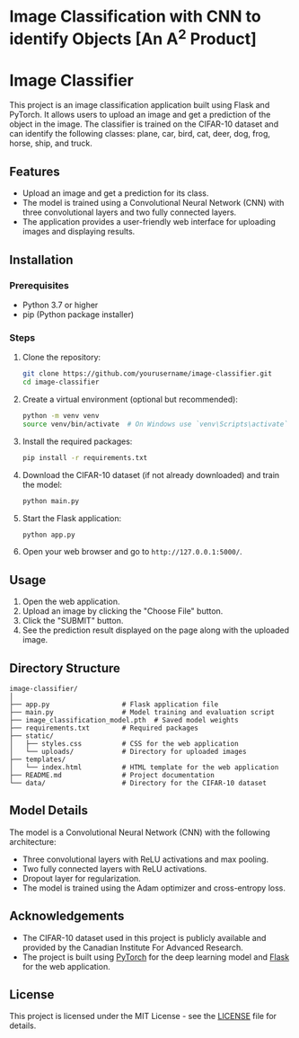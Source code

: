 # Image Classification with CNN to identify Objects [An A<sup>2</sup> Product]
# Image Classifier

This project is an image classification application built using Flask and PyTorch. It allows users to upload an image and get a prediction of the object in the image. The classifier is trained on the CIFAR-10 dataset and can identify the following classes: plane, car, bird, cat, deer, dog, frog, horse, ship, and truck.

## Features

- Upload an image and get a prediction for its class.
- The model is trained using a Convolutional Neural Network (CNN) with three convolutional layers and two fully connected layers.
- The application provides a user-friendly web interface for uploading images and displaying results.

## Installation

### Prerequisites

- Python 3.7 or higher
- pip (Python package installer)

### Steps

1. Clone the repository:

    ```sh
    git clone https://github.com/yourusername/image-classifier.git
    cd image-classifier
    ```

2. Create a virtual environment (optional but recommended):

    ```sh
    python -m venv venv
    source venv/bin/activate  # On Windows use `venv\Scripts\activate`
    ```

3. Install the required packages:

    ```sh
    pip install -r requirements.txt
    ```

4. Download the CIFAR-10 dataset (if not already downloaded) and train the model:

    ```sh
    python main.py
    ```

5. Start the Flask application:

    ```sh
    python app.py
    ```

6. Open your web browser and go to `http://127.0.0.1:5000/`.

## Usage

1. Open the web application.
2. Upload an image by clicking the "Choose File" button.
3. Click the "SUBMIT" button.
4. See the prediction result displayed on the page along with the uploaded image.

## Directory Structure

```
image-classifier/
│
├── app.py                  # Flask application file
├── main.py                 # Model training and evaluation script
├── image_classification_model.pth  # Saved model weights
├── requirements.txt        # Required packages
├── static/
│   ├── styles.css          # CSS for the web application
│   └── uploads/            # Directory for uploaded images
├── templates/
│   └── index.html          # HTML template for the web application
├── README.md               # Project documentation
└── data/                   # Directory for the CIFAR-10 dataset
```

## Model Details

The model is a Convolutional Neural Network (CNN) with the following architecture:

- Three convolutional layers with ReLU activations and max pooling.
- Two fully connected layers with ReLU activations.
- Dropout layer for regularization.
- The model is trained using the Adam optimizer and cross-entropy loss.

## Acknowledgements

- The CIFAR-10 dataset used in this project is publicly available and provided by the Canadian Institute For Advanced Research.
- The project is built using [PyTorch](https://pytorch.org/) for the deep learning model and [Flask](https://flask.palletsprojects.com/en/2.0.x/) for the web application.

## License

This project is licensed under the MIT License - see the [LICENSE](LICENSE) file for details.
